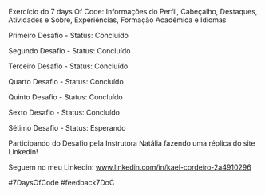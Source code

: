 Exercício do 7 days Of Code: Informações do Perfil, Cabeçalho, Destaques, Atividades e Sobre, Experiências, Formação Acadêmica e Idiomas

Primeiro Desafio - Status: Concluído

Segundo Desafio - Status: Concluído

Terceiro Desafio - Status: Concluído

Quarto Desafio - Status: Concluído

Quinto Desafio - Status: Concluído

Sexto Desafio - Status: Concluído

Sétimo Desafio - Status: Esperando

Participando do Desafio pela Instrutora Natália fazendo uma réplica do site Linkedin!

Seguem no meu Linkedin: www.linkedin.com/in/kael-cordeiro-2a4910296

#7DaysOfCode
#feedback7DoC
